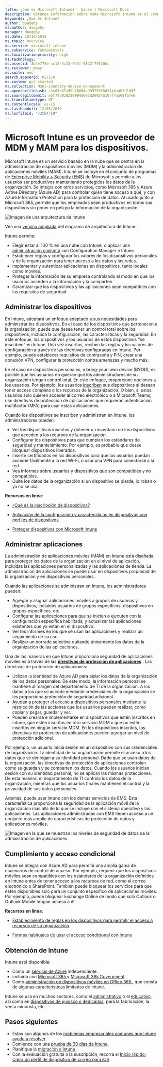 ```yaml
---
title: ¿Qué es Microsoft Intune? - Azure | Microsoft Docs
description: Obtenga información sobre cómo Microsoft Intune es el componente de administración de dispositivos móviles (MDM) y de administración de aplicaciones móviles (MAM) de la solución Enterprise Mobility + Security y sobre cómo ayuda a proteger los datos de la empresa.
keywords: ¿Qué es Intune?
author: dougeby
ms.author: dougeby
manager: dougeby
ms.date: 10/14/2019
ms.topic: overview
ms.service: microsoft-intune
ms.subservice: fundamentals
ms.localizationpriority: high
ms.technology: ''
ms.assetid: 3b4e778d-ac13-4c23-974f-5122f74626bc
ms.reviewer: pmay
ms.suite: ems
search.appverid: MET150
ms.custom: get-started
ms.collection: M365-identity-device-management
ms.openlocfilehash: c3c03c67a99b78804c999250f8d1148a4b3d1d97
ms.sourcegitcommit: ebf72b038219904d6e7d20024b107f4aa68f57e6
ms.translationtype: HT
ms.contentlocale: es-ES
ms.lasthandoff: 12/05/2019
ms.locfileid: "72504768"
---
```

# <a name="microsoft-intune-is-an-mdm-and-mam-provider-for-your-devices"></a>Microsoft Intune es un proveedor de MDM y MAM para los dispositivos.

Microsoft Intune es un servicio basado en la nube que se centra en la administración de dispositivos móviles (MDM) y la administración de aplicaciones móviles (MAM). Intune se incluye en el conjunto de programas de [Enterprise Mobility + Security (EMS)](https://www.microsoft.com/microsoft-365/enterprise-mobility-security) de Microsoft y permite a los usuarios ser productivos manteniendo protegidos los datos de la organización. Se integra con otros servicios, como Microsoft 365 y Azure Active Directory (Azure AD) para controlar quién tiene acceso a qué, y con Azure Information Protection para la protección de datos. Al usarlo junto a Microsoft 365, permite que los empleados sean productivos en todos sus dispositivos sin poner en peligro la información de la organización.

![Imagen de una arquitectura de Intune](./media/what-is-intune/intunearch_sm.png)

Vea una [versión ampliada](./media/what-is-intune/intunearchitecture.svg) del diagrama de arquitectura de Intune.

Intune permite:

- Elegir estar al 100 % en una nube con Intune, o aplicar una [administración conjunta](https://docs.microsoft.com/sccm/comanage/overview) con Configuration Manager e Intune.
- Establecer reglas y configurar los valores de los dispositivos personales y de la organización para tener acceso a los datos y las redes.
- Implementar y autenticar aplicaciones en dispositivos, tanto locales como móviles.
- Proteger la información de su empresa controlando el modo en que los usuarios acceden a la información y la comparten.
- Garantizar que los dispositivos y las aplicaciones sean compatibles con los requisitos de seguridad.

## <a name="manage-devices"></a>Administrar los dispositivos

En Intune, adoptará un enfoque adaptado a sus necesidades para administrar los dispositivos. En el caso de los dispositivos que pertenecen a la organización, puede que desee tener un control total sobre los dispositivos, incluida la configuración, las características y la seguridad. En este enfoque, los dispositivos y los usuarios de estos dispositivos "se inscriben" en Intune. Una vez inscritos, reciben las reglas y los valores de configuración a través de las directivas configuradas en Intune. Por ejemplo, puede establecer requisitos de contraseña y PIN, crear una conexión VPN, configurar la protección contra amenazas y mucho más.

En el caso de dispositivos personales, o bring-your-own device (BYOD), es posible que los usuarios no quieran que los administradores de su organización tengan control total. En este enfoque, proporcione opciones a los usuarios. Por ejemplo, los usuarios [inscriben](../enrollment/device-enrollment.md) sus dispositivos si desean tener acceso completo a los recursos de la organización. O bien, si estos usuarios solo quieren acceder al correo electrónico o a Microsoft Teams, use directivas de protección de aplicaciones que requieran autenticación multifactor (MFA) para usar estas aplicaciones.

Cuando los dispositivos se inscriben y administran en Intune, los administradores pueden:

- Ver los dispositivos inscritos y obtener un inventario de los dispositivos que acceden a los recursos de la organización.
- Configurar los dispositivos para que cumplan los estándares de seguridad y mantenimiento. Por ejemplo, es probable que desee bloquear dispositivos liberados.
- Inserte certificados en los dispositivos para que los usuarios puedan acceder fácilmente a la red Wi-Fi, o usar una VPN para conectarse a la red.
- Vea informes sobre usuarios y dispositivos que son compatibles y no compatibles.
- Quite los datos de la organización si un dispositivo se pierde, lo roban o ya no se usa.

**Recursos en línea**:

- [¿Qué es la inscripción de dispositivos?](../enrollment/device-enrollment.md)

- [Aplicación de la configuración y características en dispositivos con perfiles de dispositivos](../configuration/device-profiles.md)

- [Proteger dispositivos con Microsoft Intune](../protect/device-protect.md)

## <a name="manage-apps"></a>Administrar aplicaciones

La administración de aplicaciones móviles (MAM) en Intune está diseñada para proteger los datos de la organización en el nivel de aplicación, incluidas las aplicaciones personalizadas y las aplicaciones de tienda. La administración de aplicaciones se puede usar en dispositivos propiedad de la organización y en dispositivos personales.

Cuando las aplicaciones se administran en Intune, los administradores pueden:

- Agregar y asignar aplicaciones móviles a grupos de usuarios y dispositivos, incluidos usuarios de grupos específicos, dispositivos en grupos específicos, etc.
- Configurar las aplicaciones para que se inicien o ejecuten con la configuración específica habilitada, y actualizar las aplicaciones existentes que ya están en el dispositivo.
- Ver los informes en los que se usan las aplicaciones y realizar un seguimiento de su uso.
- Realizar un borrado selectivo quitando únicamente los datos de la organización de las aplicaciones.

Una de las maneras en que Intune proporciona seguridad de aplicaciones móviles es a través de las **[directivas de protección de aplicaciones](../apps/app-protection-policy.md)** . Las directivas de protección de aplicaciones:

- Utilizan la identidad de Azure AD para aislar los datos de la organización de los datos personales. De este modo, la información personal se mantiene al margen del departamento de TI de la organización. A los datos a los que se accede mediante credenciales de la organización se les proporciona protección de seguridad adicional.
- Ayudan a proteger el acceso a dispositivos personales mediante la restricción de las acciones que los usuarios pueden realizar, como copiar y pegar, guardar y ver.
- Pueden crearse e implementarse en dispositivos que estén inscritos en Intune, que estén inscritos en otro servicio MDM o que no estén inscritos en ningún servicio MDM. En los dispositivos inscritos, las directivas de protección de aplicaciones pueden agregar un nivel de protección adicional.

Por ejemplo, un usuario inicia sesión en un dispositivo con sus credenciales de organización. La identidad de su organización permite el acceso a los datos que se deniegan a su identidad personal. Dado que se usan datos de la organización, las directivas de protección de aplicaciones controlan cómo se guardan y se comparten los datos. Cuando los usuarios inician sesión con su identidad personal, no se aplican las mismas protecciones. De esta manera, el departamento de TI controla los datos de la organización, mientras que los usuarios finales mantienen el control y la privacidad de sus datos personales.

Además, puede usar Intune con los demás servicios de EMS. Esta característica proporciona la seguridad de la aplicación móvil de la organización más allá de lo que se incluye con el sistema operativo y las aplicaciones. Las aplicaciones administradas con EMS tienen acceso a un conjunto más amplio de características de protección de datos y aplicaciones móviles.

![Imagen en la que se muestran los niveles de seguridad de datos de la administración de aplicaciones](./media/what-is-intune/managing-mobile-apps.png)

## <a name="compliance-and-conditional-access"></a>Cumplimiento y acceso condicional

Intune se integra con Azure AD para permitir una amplia gama de escenarios de control de acceso. Por ejemplo, requerir que los dispositivos móviles sean compatibles con los estándares de la organización definidos en Intune antes de tener acceso a los recursos de red, como el correo electrónico o SharePoint. También puede bloquear los servicios para que estén disponibles solo para un conjunto específico de aplicaciones móviles. Por ejemplo, puede bloquear Exchange Online de modo que solo Outlook o Outlook Mobile tengan acceso a él.

**Recursos en línea**:

- [Establecimiento de reglas en los dispositivos para permitir el acceso a recursos de su organización](../protect/device-compliance-get-started.md)

- [Formas habituales de usar el acceso condicional con Intune](../protect/conditional-access-intune-common-ways-use.md)

## <a name="how-to-get-intune"></a>Obtención de Intune

Intune está disponible:

- Como un [servicio de Azure](https://go.microsoft.com/fwlink/?linkid=2090973) independiente.
- Incluido con [Microsoft 365 ](https://www.microsoft.com/microsoft-365/enterprise-mobility-security/microsoft-intune) y [Microsoft 365 Government](https://www.microsoft.com/microsoft-365/government).
- Como [administración de dispositivos móviles en Office 365 ](https://support.office.com/article/choose-between-mdm-for-office-365-and-microsoft-intune-c93d9ab9-efb2-4349-9b93-30c30562ee22), que consta de algunas características limitadas de Intune.

Intune se usa en muchos sectores, como el [administrativo](https://docs.microsoft.com/enterprise-mobility-security/solutions/ems-govt-service-description) o el [educativo](https://www.microsoft.com/en-us/education/intune), así como en [dispositivos de quiosco o dedicados](../configuration/kiosk-settings.md), para la fabricación, la venta minorista, etc.

## <a name="next-steps"></a>Pasos siguientes

- Estos son algunos de los [problemas empresariales comunes que Intune ayuda a resolver](https://docs.microsoft.com/intune/common-scenarios).
- Comience con una [prueba de 30 días de Intune](free-trial-sign-up.md).
- Planifique la [migración a Intune ](migration-guide.md).
- Con la evaluación gratuita o la suscripción, recorra el [Inicio rápido: Crear un perfil de dispositivo de correo para iOS](../configuration/quickstart-email-profile.md).
